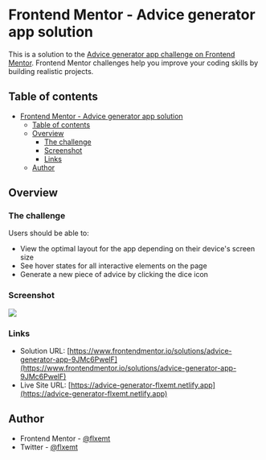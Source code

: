 # Frontend Mentor - Advice generator app solution

This is a solution to the [Advice generator app challenge on Frontend Mentor](https://www.frontendmentor.io/challenges/advice-generator-app-QdUG-13db). Frontend Mentor challenges help you improve your coding skills by building realistic projects.

## Table of contents

- [Frontend Mentor - Advice generator app solution](#frontend-mentor---advice-generator-app-solution)
  - [Table of contents](#table-of-contents)
  - [Overview](#overview)
    - [The challenge](#the-challenge)
    - [Screenshot](#screenshot)
    - [Links](#links)
  - [Author](#author)

## Overview

### The challenge

Users should be able to:

- View the optimal layout for the app depending on their device's screen size
- See hover states for all interactive elements on the page
- Generate a new piece of advice by clicking the dice icon

### Screenshot

![](https://i.imgur.com/Gp5DNlM.png)

### Links

- Solution URL: [https://www.frontendmentor.io/solutions/advice-generator-app-9JMc6PwelF](https://www.frontendmentor.io/solutions/advice-generator-app-9JMc6PwelF)
- Live Site URL: [https://advice-generator-flxemt.netlify.app](https://advice-generator-flxemt.netlify.app)

## Author

- Frontend Mentor - [@flxemt](https://www.frontendmentor.io/profile/flxemt)
- Twitter - [@flxemt](https://www.twitter.com/flxemt)
